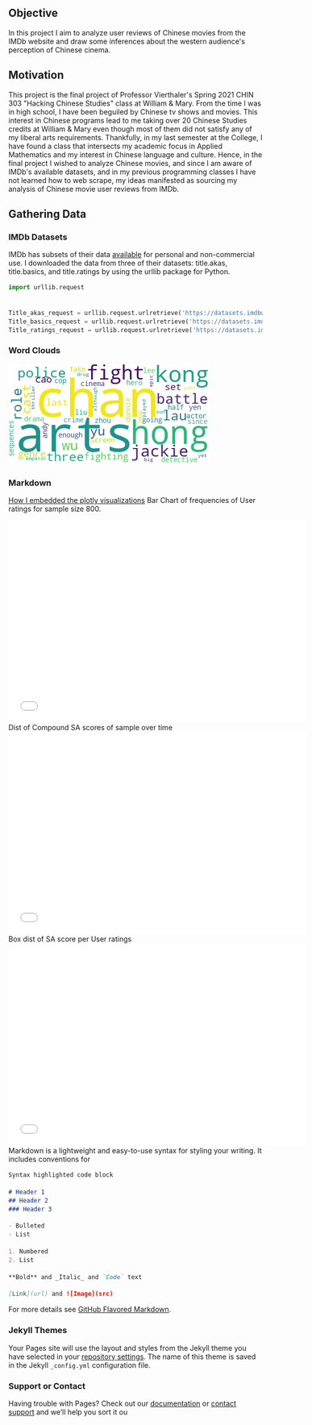## Objective
In this project I aim to analyze user reviews of Chinese movies from the IMDb website and draw some inferences about the western audience's perception of Chinese cinema.

## Motivation
This project is the final project of Professor Vierthaler's Spring 2021 CHIN 303 "Hacking Chinese Studies" class at William & Mary. From the time I was in high school, I have been beguiled by Chinese tv shows and movies. This interest in Chinese programs lead to me taking over 20 Chinese Studies credits at William & Mary even though most of them did not satisfy any of my liberal arts requirements. Thankfully, in my last semester at the College, I have found a class that intersects my academic focus in Applied Mathematics and my interest in Chinese language and culture. Hence, in the final project I wished to analyze Chinese movies, and since I am aware of IMDb's available datasets, and in my previous programming classes I have not learned how to web scrape, my ideas manifested as sourcing my analysis of Chinese movie user reviews from IMDb.

## Gathering Data

### IMDb Datasets

IMDb has subsets of their data [available](https://www.imdb.com/interfaces/) for personal and non-commercial use. I downloaded the data from three of their datasets: title.akas, title.basics, and title.ratings by using the urllib package for Python.

```python
import urllib.request


Title_akas_request = urllib.request.urlretrieve('https://datasets.imdbws.com/title.akas.tsv.gz','Title_akas.tsv.gz')
Title_basics_request = urllib.request.urlretrieve('https://datasets.imdbws.com/title.basics.tsv.gz','Title_basics.tsv.gz')
Title_ratings_request = urllib.request.urlretrieve('https://datasets.imdbws.com/title.ratings.tsv.gz','Title_ratings.tsv.gz')

```
### Word Clouds
![Image](https://github.com/stephcpalmer/Chinese-Movie-IMDb-reviews/blob/main/WC/Topic_0wordcloud.png)

### Markdown
[How I embedded the plotly visualizations](https://towardsdatascience.com/how-to-create-a-plotly-visualization-and-embed-it-on-websites-517c1a78568b)
Bar Chart of frequencies of User ratings for sample size 800.
<iframe width="590" height="400" frameborder="0" scrolling="no" src="//plotly.com/~StephCPalmer/9.embed"></iframe>
Dist of Compound SA scores of sample over time
<iframe width="590" height="400" frameborder="0" scrolling="no" src="//plotly.com/~StephCPalmer/11.embed"></iframe>
Box dist of SA score per User ratings
<iframe width="590" height="400" frameborder="0" scrolling="no" src="//plotly.com/~StephCPalmer/15.embed"></iframe>
Markdown is a lightweight and easy-to-use syntax for styling your writing. It includes conventions for

```markdown
Syntax highlighted code block

# Header 1
## Header 2
### Header 3

- Bulleted
- List

1. Numbered
2. List

**Bold** and _Italic_ and `Code` text

[Link](url) and ![Image](src)
```

For more details see [GitHub Flavored Markdown](https://guides.github.com/features/mastering-markdown/).

### Jekyll Themes

Your Pages site will use the layout and styles from the Jekyll theme you have selected in your [repository settings](https://github.com/stephcpalmer/IMDb_Chinese_title_user_reviews/settings/pages). The name of this theme is saved in the Jekyll `_config.yml` configuration file.

### Support or Contact

Having trouble with Pages? Check out our [documentation](https://docs.github.com/categories/github-pages-basics/) or [contact support](https://support.github.com/contact) and we’ll help you sort it ou
